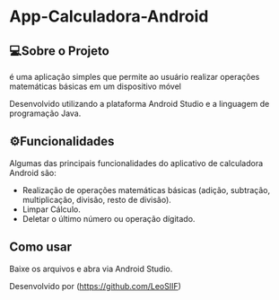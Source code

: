 # App-Calculadora-Android

## 💻Sobre o Projeto

é uma aplicação simples que permite ao usuário realizar operações matemáticas básicas em um dispositivo móvel

Desenvolvido utilizando a plataforma Android Studio e a linguagem de programação Java.

## ⚙️Funcionalidades

Algumas das principais funcionalidades do aplicativo de calculadora Android são:

- Realização de operações matemáticas básicas (adição, subtração, multiplicação, divisão, resto de divisão).
- Limpar Cálculo.
- Deletar o último número ou operação dígitado.

## Como usar

Baixe os arquivos e abra via Android Studio.

Desenvolvido por (https://github.com/LeoSIIF)
